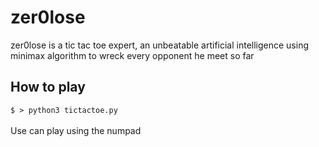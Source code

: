 # zer0lose

zer0lose is a tic tac toe expert, an unbeatable artificial intelligence using minimax algorithm to wreck every opponent he meet so far

## How to play
`
$ > python3 tictactoe.py
`
<br><br>
Use can play using the numpad
